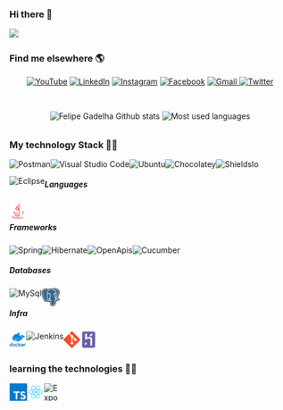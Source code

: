 ### Hi there 👋

![](https://komarev.com/ghpvc/?username=FelipeGadelha&color=brightgreen)

### Find me elsewhere 🌎

<p align="center">
  <a href="https://www.youtube.com/channel/UCTHEnDuI2uIYeTwV4RR7nOA">
    <img alt="YouTube" src="https://img.shields.io/badge/YouTube-FF0000?logo=youtube&logoColor=write" /><a/>
   <a href="https://www.linkedin.com/in/felipe-gadelha-diniz-da-silva-aaaa4a158/">
    <img alt="LinkedIn" src="https://img.shields.io/badge/LinkedIn-0077B5?logo=linkedin&logoColor=white" /><a/>
  <a href="https://www.instagram.com/fe3liip3/">  
    <img alt="Instagram" src="https://img.shields.io/badge/Instagram-E4405F?logo=instagram&logoColor=white" /><a/>
  <a href="https://www.facebook.com/felipe.gadelha.545/">
    <img alt="Facebook" src="https://img.shields.io/badge/Facebook-1877F2?logo=facebook&logoColor=white" /><a/>
  <a href="mailto:felipegadelha90@gmail.com">
    <img alt="Gmail" src="https://img.shields.io/badge/Gmail%20felipegadelha90@gmail.com-D14836?logo=gmail&logoColor=white&link=mailto:felipegadelha90@gmail.com" />
	<a href="https://twitter.com/Felipe52956739">
      <img alt="Twitter" src="https://img.shields.io/twitter/follow/Felipe52956739?label=Follow%20%40Felipe52956739&logo=Twitter&style=flat"></a>
</p>
<br>
<p align="center">
  <img align="center"
      alt="Felipe Gadelha Github stats"
      style="margin-bottom: 10px;"
       height="180em" src="https://github-readme-stats.vercel.app/api?username=felipeGadelha&theme=tokyonight&show_icons=true&count_private=true" />
  <img
    align="center"
    alt="Most used languages"
    height="180em"
    style="margin-bottom: 10px;"
    src="https://github-readme-stats-eight-theta.vercel.app/api/top-langs/?username=felipeGadelha&layout=compact&langs_count=10&theme=tokyonight&show_icons=true&count_private=true"
  />
</p>

### My technology Stack 👩‍💻

<img align="left" alt="Postman" height="30" src="https://www.vectorlogo.zone/logos/getpostman/getpostman-icon.svg">
<img align="left" alt="Visual Studio Code" height="30" src="https://www.vectorlogo.zone/logos/visualstudio_code/visualstudio_code-icon.svg">
<img align="left" alt="Ubuntu" height="30" src="https://www.vectorlogo.zone/logos/ubuntu/ubuntu-icon.svg">
<img align="left" alt="Chocolatey" height="30" src="https://www.vectorlogo.zone/logos/chocolatey/chocolatey-icon.svg">
<img align="left" alt="ShieldsIo" height="30" src="https://www.vectorlogo.zone/logos/shieldsio/shieldsio-ar21.svg">
<img align="left" alt="Eclipse" height="30" src="https://www.vectorlogo.zone/logos/eclipse/eclipse-icon.svg">&nbsp;&nbsp;


##### Languages

<img align="left" alt="Java" height="30" src="https://raw.githubusercontent.com/devicons/devicon/master/icons/java/java-plain.svg">&nbsp;&nbsp;


##### Frameworks

<img align="left" alt="Spring" height="32" src="https://www.vectorlogo.zone/logos/springio/springio-icon.svg">
<img align="left" alt="Hibernate" height="32" src="https://www.vectorlogo.zone/logos/hibernate/hibernate-icon.svg">
<img align="left" alt="OpenApis" height="32" src="https://www.vectorlogo.zone/logos/openapis/openapis-icon.svg">
<img align="left" alt="Cucumber" height="32" src="https://www.vectorlogo.zone/logos/cucumberio/cucumberio-icon.svg">&nbsp;&nbsp;


##### Databases

<img align="left" alt="MySql" height="32" src="https://www.vectorlogo.zone/logos/mysql/mysql-icon.svg">&nbsp;&nbsp;
<img align="left" alt="Postgresql" height="32px" src="https://raw.githubusercontent.com/github/explore/80688e429a7d4ef2fca1e82350fe8e3517d3494d/topics/postgresql/postgresql.png" />

##### Infra

<img align="left" alt="Docker" width="30px" src="https://raw.githubusercontent.com/github/explore/80688e429a7d4ef2fca1e82350fe8e3517d3494d/topics/docker/docker.png" />
<img align="left" alt="Jenkins" height="30" src="https://www.vectorlogo.zone/logos/jenkins/jenkins-icon.svg">
<img align="left" alt="Git" height="30" src="https://raw.githubusercontent.com/devicons/devicon/master/icons/git/git-original.svg">
<img align="left" alt="Heroku" height="30" src="https://raw.githubusercontent.com/devicons/devicon/master/icons/heroku/heroku-plain.svg">

<br>
<br>

### learning the technologies 👩‍💻

<img align="left" alt="Typescript" height="32" src="https://raw.githubusercontent.com/devicons/devicon/master/icons/typescript/typescript-plain.svg">
<img align="left" height="32px"  alt="React" width="30px" src="https://raw.githubusercontent.com/github/explore/80688e429a7d4ef2fca1e82350fe8e3517d3494d/topics/react/react.png" />
<img align="left" height="32px" width="32px" alt="Expo" src="https://www.vectorlogo.zone/logos/expoio/expoio-icon.svg"/>

<!--

<img align="left" height="32px" width="32px" alt="Graphql" src="https://www.vectorlogo.zone/logos/graphql/graphql-icon.svg"/>
<img align="left" height="32px" width="32px" alt="Gradle" src="https://www.vectorlogo.zone/logos/gradle/gradle-icon.svg"/>&nbsp;&nbsp;

##### Languages


<img align="left" height="32px" alt="Nodejs" src="https://www.vectorlogo.zone/logos/nodejs/nodejs-icon.svg" />
<img align="left" alt="Kotlin" height="32" src="https://www.vectorlogo.zone/logos/kotlinlang/kotlinlang-icon.svg">
<img align="left" alt="Dart" height="32" src="https://www.vectorlogo.zone/logos/dartlang/dartlang-icon.svg">&nbsp;&nbsp;



##### Frameworks

<img align="left" alt="Flutter" height="30" src="https://www.vectorlogo.zone/logos/flutterio/flutterio-icon.svg">&nbsp;&nbsp;

##### Databases

<img align="left" alt="MongoDB" height="30" src="https://www.vectorlogo.zone/logos/mongodb/mongodb-icon.svg">
<img align="left" alt="CassandraDB" height="35px" width="35px" src="https://www.vectorlogo.zone/logos/apache_cassandra/apache_cassandra-icon.svg">&nbsp;&nbsp;


##### Infra

<img align="left" height="32px" width="48px" alt="Kafka" src="https://www.vectorlogo.zone/logos/apache_kafka/apache_kafka-ar21.svg"/>
<img align="left" height="32px" width="32px" alt="Kubernetes" src="https://www.vectorlogo.zone/logos/kubernetes/kubernetes-icon.svg"/>
<img align="left" height="32px" width="32px" alt="vagrant" src="https://www.vectorlogo.zone/logos/vagrantup/vagrantup-icon.svg"/>
<img align="left" height="32px" width="32px" alt="Ansible" src="https://www.vectorlogo.zone/logos/ansible/ansible-icon.svg"/>
<img align="left" height="32px" width="32px" alt="RabbitMq" src="https://www.vectorlogo.zone/logos/rabbitmq/rabbitmq-icon.svg"/>
<img align="left" height="32px" width="32px" alt="Terraform" src="https://www.vectorlogo.zone/logos/terraformio/terraformio-icon.svg"/>



<br />
<br />

<img alt="stack" src="https://raw.githubusercontent.com/FelipeGadelha/FelipeGadelha/main/.github/imgs/Stack.png" />

**FelipeGadelha/FelipeGadelha** is a ✨ _special_ ✨ repository because its `README.md` (this file) appears on your GitHub profile.

Here are some ideas to get you started:

- 🔭 I’m currently working on ...
- 🌱 I’m currently learning ...
- 👯 I’m looking to collaborate on ...
- 🤔 I’m looking for help with ...
- 💬 Ask me about ...
- 📫 How to reach me: ...
- 😄 Pronouns: ...
- ⚡ Fun fact: ...
-->

